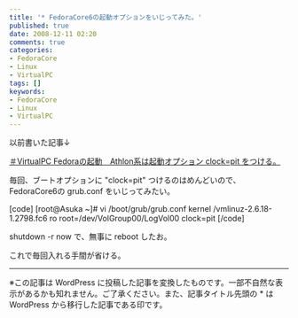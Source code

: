 ```yaml
---
title: '* FedoraCore6の起動オプションをいじってみた。'
published: true
date: 2008-12-11 02:20
comments: true
categories:
- FedoraCore
- Linux
- VirtualPC
tags: []
keywords:
- FedoraCore
- Linux
- VirtualPC
---
```

以前書いた記事↓

[＃VirtualPC Fedoraの起動　Athlon系は起動オプション clock=pit をつける。](http://hiropo.co.uk/archives/49 "＃VirtualPC Fedoraの起動　Athlon系は起動オプション clock=pit をつける。")

毎回、ブートオプションに "clock=pit" つけるのはめんどいので、
FedoraCore6の grub.conf をいじってみたい。

[code]
[root@Asuka ~]# vi /boot/grub/grub.conf
kernel /vmlinuz-2.6.18-1.2798.fc6 ro root=/dev/VolGroup00/LogVol00 clock=pit
[/code]

shutdown -r now で、無事に reboot したお。

これで毎回入れる手間が省ける。

---
※この記事は WordPress に投稿した記事を変換したものです。一部不自然な表示があるかも知れません。ご了承ください。また、記事タイトル先頭の * は WordPress から移行した記事である印です。

